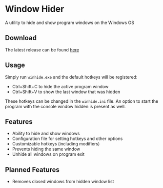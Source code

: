# Window Hider
A utility to hide and show program windows on the Windows OS

## Download
The latest release can be found [here](https://github.com/deobfuscate/Window-Hider/releases)

## Usage
Simply run `winhide.exe` and the default hotkeys will be registered:
* Ctrl+Shift+C to hide the active program window
* Ctrl+Shift+V to show the last window that was hidden

These hotkeys can be changed in the `winhide.ini` file. An option to start the program with the console window hidden is present as well.

## Features
* Ability to hide and show windows
* Configuration file for setting hotkeys and other options
* Customizable hotkeys (including modifiers)
* Prevents hiding the same window
* Unhide all windows on program exit

## Planned Features
* Removes closed windows from hidden window list
